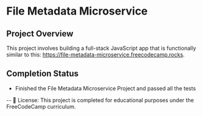 # File Metadata Microservice

## Project Overview
This project involves building a full-stack JavaScript app that is functionally similar to this: https://file-metadata-microservice.freecodecamp.rocks. 

## Completion Status
- Finished the File Metadata Microservice Project and passed all the tests

--
📄 License: This project is completed for educational purposes under the FreeCodeCamp curriculum.
